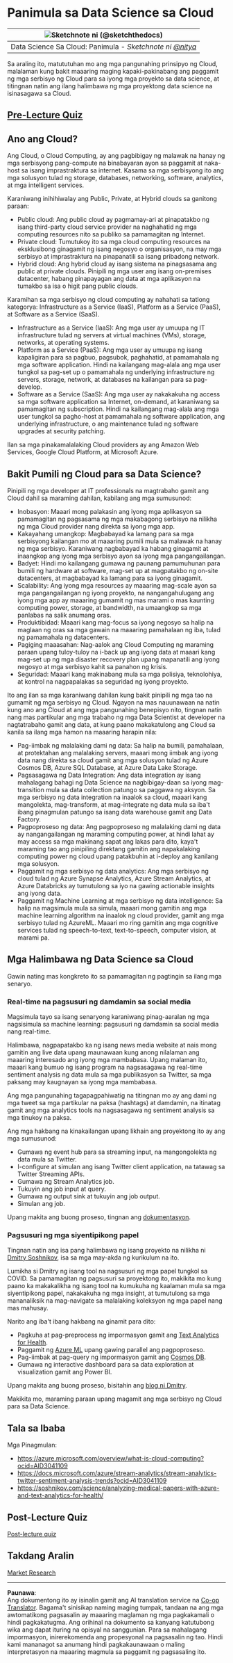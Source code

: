 <!--
CO_OP_TRANSLATOR_METADATA:
{
  "original_hash": "408c55cab2880daa4e78616308bd5db7",
  "translation_date": "2025-08-28T02:25:11+00:00",
  "source_file": "5-Data-Science-In-Cloud/17-Introduction/README.md",
  "language_code": "tl"
}
-->
# Panimula sa Data Science sa Cloud

|![ Sketchnote ni [(@sketchthedocs)](https://sketchthedocs.dev) ](../../sketchnotes/17-DataScience-Cloud.png)|
|:---:|
| Data Science Sa Cloud: Panimula - _Sketchnote ni [@nitya](https://twitter.com/nitya)_ |

Sa araling ito, matututuhan mo ang mga pangunahing prinsipyo ng Cloud, malalaman kung bakit maaaring maging kapaki-pakinabang ang paggamit ng mga serbisyo ng Cloud para sa iyong mga proyekto sa data science, at titingnan natin ang ilang halimbawa ng mga proyektong data science na isinasagawa sa Cloud.

## [Pre-Lecture Quiz](https://purple-hill-04aebfb03.1.azurestaticapps.net/quiz/32)

## Ano ang Cloud?

Ang Cloud, o Cloud Computing, ay ang pagbibigay ng malawak na hanay ng mga serbisyong pang-compute na binabayaran ayon sa paggamit at naka-host sa isang imprastraktura sa internet. Kasama sa mga serbisyong ito ang mga solusyon tulad ng storage, databases, networking, software, analytics, at mga intelligent services.

Karaniwang inihihiwalay ang Public, Private, at Hybrid clouds sa ganitong paraan:

* Public cloud: Ang public cloud ay pagmamay-ari at pinapatakbo ng isang third-party cloud service provider na naghahatid ng mga computing resources nito sa publiko sa pamamagitan ng Internet.
* Private cloud: Tumutukoy ito sa mga cloud computing resources na eksklusibong ginagamit ng isang negosyo o organisasyon, na may mga serbisyo at imprastraktura na pinapanatili sa isang pribadong network.
* Hybrid cloud: Ang hybrid cloud ay isang sistema na pinagsasama ang public at private clouds. Pinipili ng mga user ang isang on-premises datacenter, habang pinapayagan ang data at mga aplikasyon na tumakbo sa isa o higit pang public clouds.

Karamihan sa mga serbisyo ng cloud computing ay nahahati sa tatlong kategorya: Infrastructure as a Service (IaaS), Platform as a Service (PaaS), at Software as a Service (SaaS).

* Infrastructure as a Service (IaaS): Ang mga user ay umuupa ng IT infrastructure tulad ng servers at virtual machines (VMs), storage, networks, at operating systems.
* Platform as a Service (PaaS): Ang mga user ay umuupa ng isang kapaligiran para sa pagbuo, pagsubok, paghahatid, at pamamahala ng mga software application. Hindi na kailangang mag-alala ang mga user tungkol sa pag-set up o pamamahala ng underlying infrastructure ng servers, storage, network, at databases na kailangan para sa pag-develop.
* Software as a Service (SaaS): Ang mga user ay nakakakuha ng access sa mga software application sa Internet, on-demand, at karaniwang sa pamamagitan ng subscription. Hindi na kailangang mag-alala ang mga user tungkol sa pagho-host at pamamahala ng software application, ang underlying infrastructure, o ang maintenance tulad ng software upgrades at security patching.

Ilan sa mga pinakamalalaking Cloud providers ay ang Amazon Web Services, Google Cloud Platform, at Microsoft Azure.

## Bakit Pumili ng Cloud para sa Data Science?

Pinipili ng mga developer at IT professionals na magtrabaho gamit ang Cloud dahil sa maraming dahilan, kabilang ang mga sumusunod:

* Inobasyon: Maaari mong palakasin ang iyong mga aplikasyon sa pamamagitan ng pagsasama ng mga makabagong serbisyo na nilikha ng mga Cloud provider nang direkta sa iyong mga app.
* Kakayahang umangkop: Magbabayad ka lamang para sa mga serbisyong kailangan mo at maaaring pumili mula sa malawak na hanay ng mga serbisyo. Karaniwang nagbabayad ka habang ginagamit at inaangkop ang iyong mga serbisyo ayon sa iyong mga pangangailangan.
* Badyet: Hindi mo kailangang gumawa ng paunang pamumuhunan para bumili ng hardware at software, mag-set up at magpatakbo ng on-site datacenters, at magbabayad ka lamang para sa iyong ginagamit.
* Scalability: Ang iyong mga resources ay maaaring mag-scale ayon sa mga pangangailangan ng iyong proyekto, na nangangahulugang ang iyong mga app ay maaaring gumamit ng mas marami o mas kaunting computing power, storage, at bandwidth, na umaangkop sa mga panlabas na salik anumang oras.
* Produktibidad: Maaari kang mag-focus sa iyong negosyo sa halip na maglaan ng oras sa mga gawain na maaaring pamahalaan ng iba, tulad ng pamamahala ng datacenters.
* Pagiging maaasahan: Nag-aalok ang Cloud Computing ng maraming paraan upang tuloy-tuloy na i-back up ang iyong data at maaari kang mag-set up ng mga disaster recovery plan upang mapanatili ang iyong negosyo at mga serbisyo kahit sa panahon ng krisis.
* Seguridad: Maaari kang makinabang mula sa mga polisiya, teknolohiya, at kontrol na nagpapalakas sa seguridad ng iyong proyekto.

Ito ang ilan sa mga karaniwang dahilan kung bakit pinipili ng mga tao na gumamit ng mga serbisyo ng Cloud. Ngayon na mas nauunawaan na natin kung ano ang Cloud at ang mga pangunahing benepisyo nito, tingnan natin nang mas partikular ang mga trabaho ng mga Data Scientist at developer na nagtatrabaho gamit ang data, at kung paano makakatulong ang Cloud sa kanila sa ilang mga hamon na maaaring harapin nila:

* Pag-iimbak ng malalaking dami ng data: Sa halip na bumili, pamahalaan, at protektahan ang malalaking servers, maaari mong iimbak ang iyong data nang direkta sa cloud gamit ang mga solusyon tulad ng Azure Cosmos DB, Azure SQL Database, at Azure Data Lake Storage.
* Pagsasagawa ng Data Integration: Ang data integration ay isang mahalagang bahagi ng Data Science na nagbibigay-daan sa iyong mag-transition mula sa data collection patungo sa paggawa ng aksyon. Sa mga serbisyo ng data integration na inaalok sa cloud, maaari kang mangolekta, mag-transform, at mag-integrate ng data mula sa iba't ibang pinagmulan patungo sa isang data warehouse gamit ang Data Factory.
* Pagpoproseso ng data: Ang pagpoproseso ng malalaking dami ng data ay nangangailangan ng maraming computing power, at hindi lahat ay may access sa mga makinang sapat ang lakas para dito, kaya't maraming tao ang pinipiling direktang gamitin ang napakalaking computing power ng cloud upang patakbuhin at i-deploy ang kanilang mga solusyon.
* Paggamit ng mga serbisyo ng data analytics: Ang mga serbisyo ng cloud tulad ng Azure Synapse Analytics, Azure Stream Analytics, at Azure Databricks ay tumutulong sa iyo na gawing actionable insights ang iyong data.
* Paggamit ng Machine Learning at mga serbisyo ng data intelligence: Sa halip na magsimula mula sa simula, maaari mong gamitin ang mga machine learning algorithm na inaalok ng cloud provider, gamit ang mga serbisyo tulad ng AzureML. Maaari mo ring gamitin ang mga cognitive services tulad ng speech-to-text, text-to-speech, computer vision, at marami pa.

## Mga Halimbawa ng Data Science sa Cloud

Gawin nating mas kongkreto ito sa pamamagitan ng pagtingin sa ilang mga senaryo.

### Real-time na pagsusuri ng damdamin sa social media
Magsimula tayo sa isang senaryong karaniwang pinag-aaralan ng mga nagsisimula sa machine learning: pagsusuri ng damdamin sa social media nang real-time.

Halimbawa, nagpapatakbo ka ng isang news media website at nais mong gamitin ang live data upang maunawaan kung anong nilalaman ang maaaring interesado ang iyong mga mambabasa. Upang malaman ito, maaari kang bumuo ng isang program na nagsasagawa ng real-time sentiment analysis ng data mula sa mga publikasyon sa Twitter, sa mga paksang may kaugnayan sa iyong mga mambabasa.

Ang mga pangunahing tagapagpahiwatig na titingnan mo ay ang dami ng mga tweet sa mga partikular na paksa (hashtags) at damdamin, na itinatag gamit ang mga analytics tools na nagsasagawa ng sentiment analysis sa mga tinukoy na paksa.

Ang mga hakbang na kinakailangan upang likhain ang proyektong ito ay ang mga sumusunod:

* Gumawa ng event hub para sa streaming input, na mangongolekta ng data mula sa Twitter.
* I-configure at simulan ang isang Twitter client application, na tatawag sa Twitter Streaming APIs.
* Gumawa ng Stream Analytics job.
* Tukuyin ang job input at query.
* Gumawa ng output sink at tukuyin ang job output.
* Simulan ang job.

Upang makita ang buong proseso, tingnan ang [dokumentasyon](https://docs.microsoft.com/azure/stream-analytics/stream-analytics-twitter-sentiment-analysis-trends?WT.mc_id=academic-77958-bethanycheum&ocid=AID30411099).

### Pagsusuri ng mga siyentipikong papel
Tingnan natin ang isa pang halimbawa ng isang proyekto na nilikha ni [Dmitry Soshnikov](http://soshnikov.com), isa sa mga may-akda ng kurikulum na ito.

Lumikha si Dmitry ng isang tool na nagsusuri ng mga papel tungkol sa COVID. Sa pamamagitan ng pagsusuri sa proyektong ito, makikita mo kung paano ka makakalikha ng isang tool na kumukuha ng kaalaman mula sa mga siyentipikong papel, nakakakuha ng mga insight, at tumutulong sa mga mananaliksik na mag-navigate sa malalaking koleksyon ng mga papel nang mas mahusay.

Narito ang iba't ibang hakbang na ginamit para dito:
* Pagkuha at pag-preprocess ng impormasyon gamit ang [Text Analytics for Health](https://docs.microsoft.com/azure/cognitive-services/text-analytics/how-tos/text-analytics-for-health?WT.mc_id=academic-77958-bethanycheum&ocid=AID3041109).
* Paggamit ng [Azure ML](https://azure.microsoft.com/services/machine-learning?WT.mc_id=academic-77958-bethanycheum&ocid=AID3041109) upang gawing parallel ang pagpoproseso.
* Pag-iimbak at pag-query ng impormasyon gamit ang [Cosmos DB](https://azure.microsoft.com/services/cosmos-db?WT.mc_id=academic-77958-bethanycheum&ocid=AID3041109).
* Gumawa ng interactive dashboard para sa data exploration at visualization gamit ang Power BI.

Upang makita ang buong proseso, bisitahin ang [blog ni Dmitry](https://soshnikov.com/science/analyzing-medical-papers-with-azure-and-text-analytics-for-health/).

Makikita mo, maraming paraan upang magamit ang mga serbisyo ng Cloud para sa Data Science.

## Tala sa Ibaba

Mga Pinagmulan:
* https://azure.microsoft.com/overview/what-is-cloud-computing?ocid=AID3041109  
* https://docs.microsoft.com/azure/stream-analytics/stream-analytics-twitter-sentiment-analysis-trends?ocid=AID3041109  
* https://soshnikov.com/science/analyzing-medical-papers-with-azure-and-text-analytics-for-health/  

## Post-Lecture Quiz

[Post-lecture quiz](https://purple-hill-04aebfb03.1.azurestaticapps.net/quiz/33)

## Takdang Aralin

[Market Research](assignment.md)

---

**Paunawa**:  
Ang dokumentong ito ay isinalin gamit ang AI translation service na [Co-op Translator](https://github.com/Azure/co-op-translator). Bagama't sinisikap naming maging tumpak, tandaan na ang mga awtomatikong pagsasalin ay maaaring maglaman ng mga pagkakamali o hindi pagkakatugma. Ang orihinal na dokumento sa kanyang katutubong wika ang dapat ituring na opisyal na sanggunian. Para sa mahalagang impormasyon, inirerekomenda ang propesyonal na pagsasalin ng tao. Hindi kami mananagot sa anumang hindi pagkakaunawaan o maling interpretasyon na maaaring magmula sa paggamit ng pagsasaling ito.